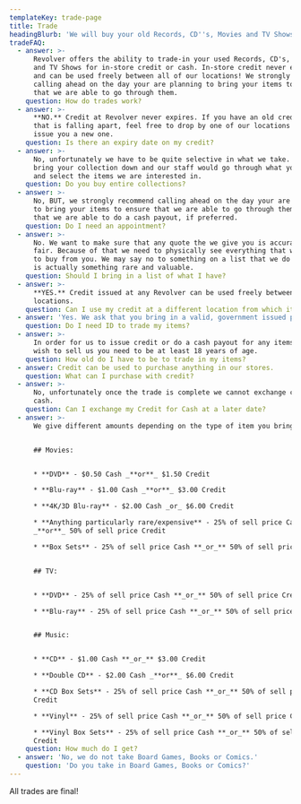 ```yaml
---
templateKey: trade-page
title: Trade
headingBlurb: 'We will buy your old Records, CD''s, Movies and TV Shows!'
tradeFAQ:
  - answer: >-
      Revolver offers the ability to trade-in your used Records, CD's, Movies
      and TV Shows for in-store credit or cash. In-store credit never expires
      and can be used freely between all of our locations! We strongly recommend
      calling ahead on the day your are planning to bring your items to ensure
      that we are able to go through them.
    question: How do trades work?
  - answer: >-
      **NO.** Credit at Revolver never expires. If you have an old credit slip
      that is falling apart, feel free to drop by one of our locations and we'll
      issue you a new one.
    question: Is there an expiry date on my credit?
  - answer: >-
      No, unfortunately we have to be quite selective in what we take. You would
      bring your collection down and our staff would go through what you have
      and select the items we are interested in.
    question: Do you buy entire collections?
  - answer: >-
      No, BUT, we strongly recommend calling ahead on the day your are planning
      to bring your items to ensure that we are able to go through them, and/or
      that we are able to do a cash payout, if preferred.
    question: Do I need an appointment?
  - answer: >-
      No. We want to make sure that any quote the we give you is accurate and
      fair. Because of that we need to physically see everything that we intend
      to buy from you. We may say no to something on a list that we do not know
      is actually something rare and valuable.
    question: Should I bring in a list of what I have?
  - answer: >-
      **YES.** Credit issued at any Revolver can be used freely between
      locations.
    question: Can I use my credit at a different location from which it was issued?
  - answer: 'Yes. We ask that you bring in a valid, government issued photo ID.'
    question: Do I need ID to trade my items?
  - answer: >-
      In order for us to issue credit or do a cash payout for any items that you
      wish to sell us you need to be at least 18 years of age.
    question: How old do I have to be to trade in my items?
  - answer: Credit can be used to purchase anything in our stores.
    question: What can I purchase with credit?
  - answer: >-
      No, unfortunately once the trade is complete we cannot exchange credit for
      cash.
    question: Can I exchange my Credit for Cash at a later date?
  - answer: >-
      We give different amounts depending on the type of item you bring in.


      ## Movies:


      * **DVD** - $0.50 Cash _**or**_ $1.50 Credit

      * **Blu-ray** - $1.00 Cash _**or**_ $3.00 Credit

      * **4K/3D Blu-ray** - $2.00 Cash _or_ $6.00 Credit

      * **Anything particularly rare/expensive** - 25% of sell price Cash
      _**or**_ 50% of sell price Credit

      * **Box Sets** - 25% of sell price Cash **_or_** 50% of sell price Credit


      ## TV:


      * **DVD** - 25% of sell price Cash **_or_** 50% of sell price Credit

      * **Blu-ray** - 25% of sell price Cash **_or_** 50% of sell price Credit


      ## Music:


      * **CD** - $1.00 Cash **_or_** $3.00 Credit

      * **Double CD** - $2.00 Cash _**or**_ $6.00 Credit

      * **CD Box Sets** - 25% of sell price Cash **_or_** 50% of sell price
      Credit

      * **Vinyl** - 25% of sell price Cash **_or_** 50% of sell price Credit

      * **Vinyl Box Sets** - 25% of sell price Cash **_or_** 50% of sell price
      Credit
    question: How much do I get?
  - answer: 'No, we do not take Board Games, Books or Comics.'
    question: 'Do you take in Board Games, Books or Comics?'
---
```

All trades are final!
